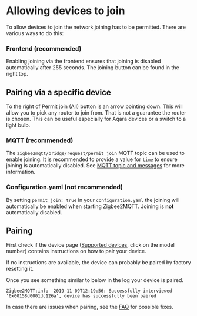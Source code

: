 ---
---
# Allowing devices to join
To allow devices to join the network joining has to be permitted. There are various ways to do this:

### Frontend (recommended)
Enabling joining via the frontend ensures that joining is disabled automatically after 255 seconds.
The joining button can be found in the right top.

## Pairing via a specific device
To the right of Permit join (All) button is an arrow pointing down. This will allow you to pick any router to join from.
That is not a guarantee the router is chosen. This can be useful especially for Aqara devices or a switch to a light bulb.

### MQTT (recommended)
The `zigbee2mqtt/bridge/request/permit_join` MQTT topic can be used to enable joining. It is recommended to provide a value for `time` to ensure joining is automatically disabled. See [MQTT topic and messages](./mqtt_topics_and_messages.md#zigbee2mqtt-bridge-request-permit-join) for more information.

### Configuration.yaml (not recommended)
By setting `permit_join: true` in your `configuration.yaml` the joining will automatically be enabled when starting Zigbee2MQTT. Joining is **not** automatically disabled.

## Pairing
First check if the device page ([Supported devices](../../supported-devices/), click on the model number) contains instructions on how to pair your device.

If no instructions are available, the device can probably be paired by factory resetting it.

Once you see something similar to below in the log your device is paired.

```
Zigbee2MQTT:info  2019-11-09T12:19:56: Successfully interviewed '0x00158d0001dc126a', device has successfully been paired
```
In case there are issues when pairing, see the [FAQ](../../guide/faq/#why-does-my-device-not-or-fail-to-pair) for possible fixes. 
